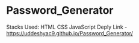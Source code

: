 # Password_Generator
Stacks Used: HTML CSS JavaScript
Deply Link - https://uddeshyac9.github.io/Password_Generator/
